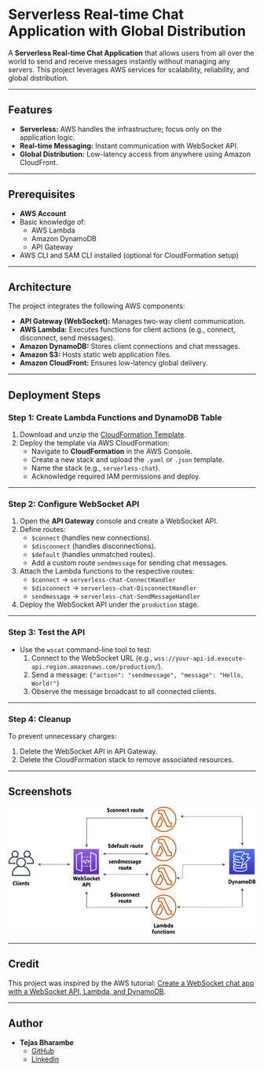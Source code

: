 # Serverless Real-time Chat Application with Global Distribution

A **Serverless Real-time Chat Application** that allows users from all over the world to send and receive messages instantly without managing any servers. This project leverages AWS services for scalability, reliability, and global distribution.

---

## Features

- **Serverless:** AWS handles the infrastructure; focus only on the application logic.
- **Real-time Messaging:** Instant communication with WebSocket API.
- **Global Distribution:** Low-latency access from anywhere using Amazon CloudFront.

---

## Prerequisites

- **AWS Account**
- Basic knowledge of:
  - AWS Lambda
  - Amazon DynamoDB
  - API Gateway
- AWS CLI and SAM CLI installed (optional for CloudFormation setup)

---

## Architecture

The project integrates the following AWS components:

- **API Gateway (WebSocket):** Manages two-way client communication.
- **AWS Lambda:** Executes functions for client actions (e.g., connect, disconnect, send messages).
- **Amazon DynamoDB:** Stores client connections and chat messages.
- **Amazon S3:** Hosts static web application files.
- **Amazon CloudFront:** Ensures low-latency global delivery.

---

## Deployment Steps

### Step 1: Create Lambda Functions and DynamoDB Table

1. Download and unzip the [CloudFormation Template](https://docs.aws.amazon.com/apigateway/latest/developerguide/samples/ws-chat-app-starter.zip).
2. Deploy the template via AWS CloudFormation:
   - Navigate to **CloudFormation** in the AWS Console.
   - Create a new stack and upload the `.yaml` or `.json` template.
   - Name the stack (e.g., `serverless-chat`).
   - Acknowledge required IAM permissions and deploy.

---

### Step 2: Configure WebSocket API

1. Open the **API Gateway** console and create a WebSocket API.
2. Define routes:
   - `$connect` (handles new connections).
   - `$disconnect` (handles disconnections).
   - `$default` (handles unmatched routes).
   - Add a custom route `sendmessage` for sending chat messages.
3. Attach the Lambda functions to the respective routes:
   - `$connect` -> `serverless-chat-ConnectHandler`
   - `$disconnect` -> `serverless-chat-DisconnectHandler`
   - `sendmessage` -> `serverless-chat-SendMessageHandler`
4. Deploy the WebSocket API under the `production` stage.

---

### Step 3: Test the API

- Use the `wscat` command-line tool to test:
  1. Connect to the WebSocket URL (e.g., `wss://your-api-id.execute-api.region.amazonaws.com/production/`).
  2. Send a message: `{"action": "sendmessage", "message": "Hello, World!"}`
  3. Observe the message broadcast to all connected clients.

---

### Step 4: Cleanup

To prevent unnecessary charges:

1. Delete the WebSocket API in API Gateway.
2. Delete the CloudFormation stack to remove associated resources.

---

## Screenshots

![Architecture](images/ws-chat-app.png)

---

## Credit

This project was inspired by the AWS tutorial: [Create a WebSocket chat app with a WebSocket API, Lambda, and DynamoDB](https://docs.aws.amazon.com/apigateway/latest/developerguide/websocket-api-chat-app.html).

---

## Author

- **Tejas Bharambe**
  - [GitHub](https://github.com/tejasb15)
  - [LinkedIn](https://www.linkedin.com/in/tejasb15/)
